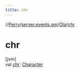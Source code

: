 ```yaml
---
title: chr
---
```

//[Perry](../../../index.html)/[server.events.gm](../index.html)/[Ola](index.html)/[chr](chr.html)



# chr



[jvm]\
val [chr](chr.html): [Character](../../client/-character/index.html)




